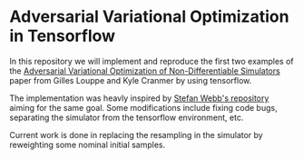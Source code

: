 # Adversarial Variational Optimization in Tensorflow

In this repository we will implement and reproduce the first two examples of the [Adversarial Variational Optimization of Non-Differentiable Simulators](https://arxiv.org/abs/1707.07113) paper from Gilles Louppe and Kyle Cranmer by using tensorflow.

The implementation was heavly inspired by [Stefan Webb's repository](https://github.com/stefanwebb/adversarial-variational-optimization) aiming for the same goal. Some modifications include fixing code bugs, separating the simulator from the tensorflow environment, etc.

Current work is done in replacing the resampling in the simulator by reweighting some nominal initial samples.
